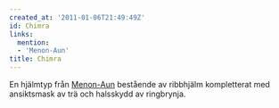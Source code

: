 ```yaml
---
created_at: '2011-01-06T21:49:49Z'
id: Chimra
links:
  mention:
  - 'Menon-Aun'
title: Chimra
---
```


En hjälmtyp från [Menon-Aun] bestående av ribbhjälm kompletterat med ansiktsmask av trä och
halsskydd av ringbrynja.

  [Menon-Aun]: Menon-Aun
